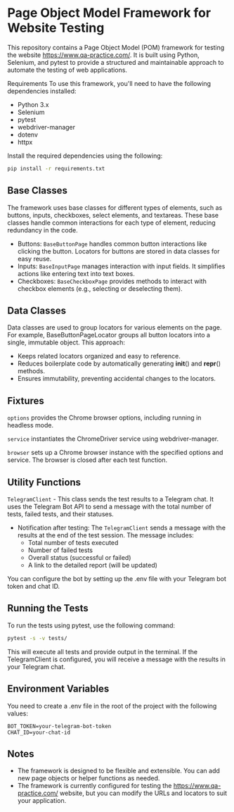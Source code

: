 # Page Object Model Framework for Website Testing

This repository contains a Page Object Model (POM) framework for testing the website https://www.qa-practice.com/. It is built using Python, Selenium, and pytest to provide a structured and maintainable approach to automate the testing of web applications.

Requirements
To use this framework, you'll need to have the following dependencies installed:

- Python 3.x
- Selenium
- pytest
- webdriver-manager
- dotenv
- httpx

Install the required dependencies using the following:

~~~bash
pip install -r requirements.txt
~~~


## Base Classes
The framework uses base classes for different types of elements, such as buttons, inputs, checkboxes, select elements, and textareas. These base classes handle common interactions for each type of element, reducing redundancy in the code.

- Buttons: `BaseButtonPage` handles common button interactions like clicking the button. Locators for buttons are stored in data classes for easy reuse.
- Inputs: `BaseInputPage` manages interaction with input fields. It simplifies actions like entering text into text boxes.
- Checkboxes: `BaseCheckboxPage` provides methods to interact with checkbox elements (e.g., selecting or deselecting them).


## Data Classes
Data classes are used to group locators for various elements on the page. For example, BaseButtonPageLocator groups all button locators into a single, immutable object. This approach:

- Keeps related locators organized and easy to reference.
- Reduces boilerplate code by automatically generating __init__() and __repr__() methods.
- Ensures immutability, preventing accidental changes to the locators.

## Fixtures
`options`
provides the Chrome browser options, including running in headless mode.

`service`
instantiates the ChromeDriver service using webdriver-manager.

`browser`
sets up a Chrome browser instance with the specified options and service. The browser is closed after each test function.

## Utility Functions

`TelegramClient` - This class sends the test results to a Telegram chat. It uses the Telegram Bot API to send a message with the total number of tests, failed tests, and their statuses.

- Notification after testing: The `TelegramClient` sends a message with the results at the end of the test session. The message includes:
    - Total number of tests executed
    - Number of failed tests
    - Overall status (successful or failed)
    - A link to the detailed report (will be updated)

You can configure the bot by setting up the .env file with your Telegram bot token and chat ID.

## Running the Tests
To run the tests using pytest, use the following command:

~~~bash
pytest -s -v tests/
~~~

This will execute all tests and provide output in the terminal. If the TelegramClient is configured, you will receive a message with the results in your Telegram chat.

## Environment Variables
You need to create a .env file in the root of the project with the following values:

~~~env
BOT_TOKEN=your-telegram-bot-token
CHAT_ID=your-chat-id
~~~

## Notes
- The framework is designed to be flexible and extensible. You can add new page objects or helper functions as needed.
- The framework is currently configured for testing the https://www.qa-practice.com/ website, but you can modify the URLs and locators to suit your application.
